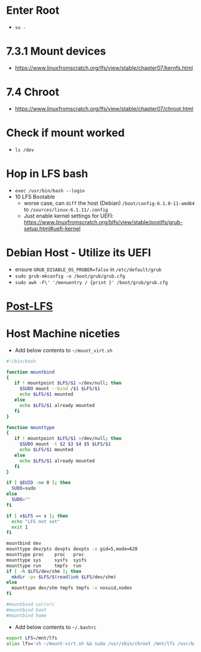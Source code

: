 # Enter Root
- `su -`

# 7.3.1 Mount devices
- https://www.linuxfromscratch.org/lfs/view/stable/chapter07/kernfs.html

# 7.4 Chroot
- https://www.linuxfromscratch.org/lfs/view/stable/chapter07/chroot.html

# Check if mount worked
- `ls /dev`

# Hop in LFS bash
- `exec /usr/bin/bash --login`
- 10 LFS Bootable
    - worse case, can `diff` the host (Debian) `/boot/config-6.1.0-11-amd64`
      to `/sources/linux-6.1.11/.config`
    - Just enable kernel settings for UEFI: https://www.linuxfromscratch.org/blfs/view/stable/postlfs/grub-setup.html#uefi-kernel

# Debian Host - Utilize its UEFI
- ensure `GRUB_DISABLE_OS_PROBER=false` in `/etc/default/grub`
- `sudo grub-mkconfig -o /boot/grub/grub.cfg`
- `sudo awk -F\' '/menuentry / {print }' /boot/grub/grub.cfg`

# [Post-LFS](https://www.linuxfromscratch.org/lfs/view/stable/chapter11/afterlfs.html)

# Host Machine niceties
- Add below contents to `~/mount_virt.sh`
```bash
#!/bin/bash

function mountbind
{
   if ! mountpoint $LFS/$1 >/dev/null; then
     $SUDO mount --bind /$1 $LFS/$1
     echo $LFS/$1 mounted
   else
     echo $LFS/$1 already mounted
   fi
}

function mounttype
{
   if ! mountpoint $LFS/$1 >/dev/null; then
     $SUDO mount -t $2 $3 $4 $5 $LFS/$1
     echo $LFS/$1 mounted
   else
     echo $LFS/$1 already mounted
   fi
}

if [ $EUID -ne 0 ]; then
  SUDO=sudo
else
  SUDO=""
fi

if [ x$LFS == x ]; then
  echo "LFS not set"
  exit 1
fi

mountbind dev
mounttype dev/pts devpts devpts -o gid=5,mode=620
mounttype proc    proc   proc
mounttype sys     sysfs  sysfs
mounttype run     tmpfs  run
if [ -h $LFS/dev/shm ]; then
  mkdir -pv $LFS/$(readlink $LFS/dev/shm)
else
  mounttype dev/shm tmpfs tmpfs -o nosuid,nodev
fi 

#mountbind usr/src
#mountbind boot
#mountbind home
```

- Add below contents to `~/.bashrc`
```bash
export LFS=/mnt/lfs
alias lfs='sh ~/mount-virt.sh && sudo /usr/sbin/chroot /mnt/lfs /usr/bin/env -i HOME=/root TERM="$TERM" PS1="\u:\w\\\\$ " PATH=/bin:/usr/bin:/sbin:/usr/sbin /bin/bash --login'
```

